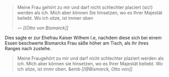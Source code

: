 > Meine Frau gehört zu mir und darf nicht schlechter placiert (sic!) werden als ich. Mich aber können Sie hinsetzen, wo es Ihrer Majestät beliebt. Wo ich sitze, ist immer oben
><div></div>
> <cite> &mdash; [[Otto von Bismarck]]</cite>

Dies sagte er zur Ehefrau Kaiser Wilhem I.e, nachdem diese sich bei einem Essen beschwerte Bismarcks Frau säße höher am Tisch, als ihr ihres Ranges nach zustehe.

> Meine Fraugehört zu mir und darf nicht schlechter plaziert werden als ich. MIch aber können sie hinsetzen, wo es Ihrer Majestät beliebt. Wo ich sitze, ist immr oben.
> &emb
> <cite> [[@Bismarck, Otto von]] </cite>